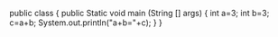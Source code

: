 public class {
public Static void main (String [] args) {
int a=3;
int b=3;
c=a+b;
System.out.println("a+b="+c);
}
}
